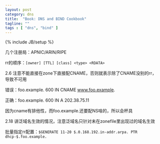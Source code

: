 ```yaml
---
layout: post
category: dns
title:  "Book: DNS and BIND Cookbook"
tagline: ""
tags : [ "dns", "bind" ] 
---
```

{% include JB/setup %}


几个注册局：APNIC/ARIN/RIPE

rr的顺序：``[owner] [TTL] [class] <type> <RDATA>``

2.6 注意不能直接在zone下直接配CNAME，否则就表示除了CNAME没别的rr，导致不可用

错误：foo.example. 600 IN CNAME www.foo.example. 

正确：foo.example. 600 IN A 202.38.75.11

因为cname有排他性，而foo.example.还要配NS啥的，所以会杯具

2.18 讲泛域名生效的情况，注意泛域名只针对未在zonefile里出现过的域名生效

批量指定rr配置：``$GENERATE 11-20 $.0.168.192.in-addr.arpa. PTR dhcp-$.foo.example.``
